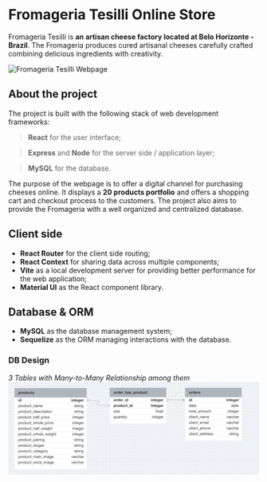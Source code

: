 # Fromageria Tesilli Online Store

Fromageria Tesilli is **an artisan cheese factory located at Belo Horizonte - Brazil**.
The Fromageria produces cured artisanal cheeses carefully crafted combining delicious ingredients with creativity.

![Fromageria Tesilli Webpage](/home_screenshot.png)

## About the project

The project is built with the following stack of web development frameworks:

> **React** for the user interface;

> **Express** and **Node** for the server side / application layer;

> **MySQL** for the database.

The purpose of the webpage is to offer a digital channel for purchasing cheeses online. It displays a **20 products portfolio** and offers a shopping cart and checkout process to the customers. The project also aims to provide the Fromageria with a well organized and centralized database.

## Client side

- **React Router** for the client side routing;
- **React Context** for sharing data across multiple components;
- **Vite** as a local development server for providing better performance for the web application;
- **Material UI** as the React component library.

## Database & ORM

- **MySQL** as the database management system;
- **Sequelize** as the ORM managing interactions with the database.

### DB Design

_3 Tables with Many-to-Many Relationship among them_
![Fromageria DB Design](/database_visualization.png)
